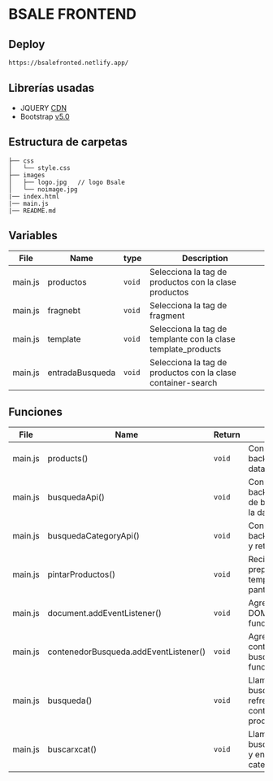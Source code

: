 # BSALE FRONTEND 

## Deploy
```sh
https://bsalefronted.netlify.app/
```

## Librerías usadas

* JQUERY [CDN](https://releases.jquery.com/)
* Bootstrap [v5.0](https://getbootstrap.com/docs/5.0/getting-started/download/)

## Estructura de carpetas

```text
├── css
│   └── style.css
├── images
│   ├── logo.jpg   // logo Bsale
│   └── noimage.jpg   
|── index.html
|── main.js
|── README.md
```

## Variables

| File | Name | type | Description |
| - | - | - | - |
| main.js | productos | `void` | Selecciona la tag de productos con la clase productos |
| main.js | fragnebt | `void` | Selecciona la tag de fragment | 
| main.js | template | `void` | Selecciona la tag de templante con la clase template_products |
| main.js | entradaBusqueda | `void` | Selecciona la tag de productos con la clase container-search |

## Funciones

| File | Name | Return | Description |
| - | - | - | - |
| main.js | products() | `void` | Consume el API del backend y retorna la data |
| main.js | busquedaApi() | `void` | Consume el API del backend del endpoint de busqueda y retorna la data |
| main.js | busquedaCategoryApi() | `void` | Consume el API del backend por categoria y retorna la data |
| main.js | pintarProductos() | `void` | Recibe la data y prepara prepara el template para pintar en pantalla |
| main.js | document.addEventListener() | `void` | Agrega un evento al DOM y llama a la función products() |
| main.js | contenedorBusqueda.addEventListener() | `void` | Agrega un evento al contenedor de busqueda y llama a la funcion busqueda() |
| main.js | busqueda() | `void` | Llama a la funcion busquedaApi() y refresca la el contenedor de productos |
| main.js | buscarxcat() | `void` | Llama a la funcion busquedaCategoryApi() y envia el valor de la categoria |


